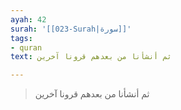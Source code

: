 ```yaml
---
ayah: 42
surah: '[[023-Surah|سورة]]'
tags:
- quran
text: ثم أنشأنا من بعدهم قرونا آخرين

---
```

> ثم أنشأنا من بعدهم قرونا آخرين
